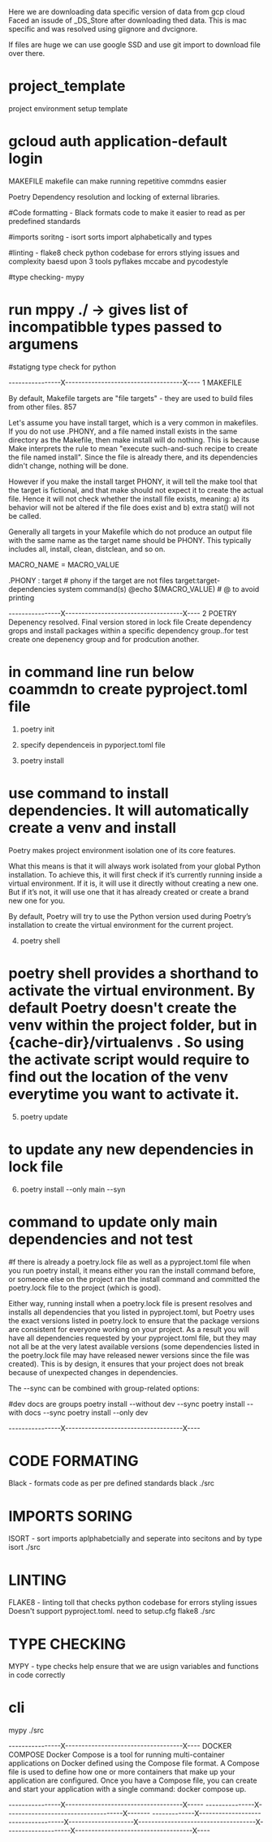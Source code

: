 Here we are downloading data specific version of data from gcp cloud
Faced an issude of _DS_Store after downloading thed data. This is mac specific and was resolved using giignore and dvcignore.

If files are huge we can use google SSD and use git import to download file over there.









# project_template
project environment setup template

# gcloud auth application-default login

MAKEFILE
makefile can make running repetitive commdns easier

Poetry
Dependency resolution and locking of external libraries.

#Code formatting - Black
formats code to make it easier to read as per predefined standards

#imports soritng - isort
sorts import alphabetically and types


#linting -  flake8
check python codebase for errors stlying issues and complexity baesd upon 3 tools
pyflakes mccabe and pycodestyle

#type checking- mypy
# run mppy ./<package name>  -> gives list of incompatibble types passed to argumens
#statigng  type check for python

----------------X------------------------------------X----
1 MAKEFILE


By default, Makefile targets are "file targets" - they are used to build files from other files. 857

Let's assume you have install target, which is a very common in makefiles. If you do not use .PHONY, and a file named install exists in the same directory as the Makefile, then make install will do nothing. This is because Make interprets the rule to mean "execute such-and-such recipe to create the file named install". Since the file is already there, and its dependencies didn't change, nothing will be done.

However if you make the install target PHONY, it will tell the make tool that the target is fictional, and that make should not expect it to create the actual file. Hence it will not check whether the install file exists, meaning: a) its behavior will not be altered if the file does exist and b) extra stat() will not be called.

Generally all targets in your Makefile which do not produce an output file with the same name as the target name should be PHONY. This typically includes all, install, clean, distclean, and so on.

MACRO_NAME  = MACRO_VALUE

.PHONY : target # phony if the target are not files
target:target-dependencies
    system command(s)
    @echo $(MACRO_VALUE)  # @ to avoid printing


----------------X------------------------------------X----
2 POETRY
Depenency resolved. Final version stored in lock file
Create dependency grops and install packages within a specific dependency group..for test create one depenency group and for prodcution another.

# in command line run below coammdn to create pyproject.toml file 
1. poetry init 

2. specify dependenceis in pyporject.toml file
3. poetry install 
# use command to install dependencies. It will automatically create a venv and install
Poetry makes project environment isolation one of its core features.

What this means is that it will always work isolated from your global Python installation. To achieve this, it will first check if it’s currently running inside a virtual environment. If it is, it will use it directly without creating a new one. But if it’s not, it will use one that it has already created or create a brand new one for you.

By default, Poetry will try to use the Python version used during Poetry’s installation to create the virtual environment for the current project.

4. poetry shell

# poetry shell provides a shorthand to activate the virtual environment. By default Poetry doesn't create the venv within the project folder, but in {cache-dir}/virtualenvs . So using the activate script would require to find out the location of the venv everytime you want to activate it.

5. poetry update
# to update any new dependencies in lock file

6. poetry install --only main --syn
# command to update only main dependencies and not test

<!-- Poetry install
Creates a poetry.lock file. This file is automatically updated when poetry add is run to install new dependencies, poetry update is run to update dependency versions, or poetry lock is run to check for conflicts.
Poetry update
Fetches the latest matching versions for dependencies and updates the lock file with the new versions. This is similar to deleting the poetry.lock file and running poetry install again. -->

#f there is already a poetry.lock file as well as a pyproject.toml file when you run poetry install, it means either you ran the install command before, or someone else on the project ran the install command and committed the poetry.lock file to the project (which is good).

Either way, running install when a poetry.lock file is present resolves and installs all dependencies that you listed in pyproject.toml, but Poetry uses the exact versions listed in poetry.lock to ensure that the package versions are consistent for everyone working on your project. As a result you will have all dependencies requested by your pyproject.toml file, but they may not all be at the very latest available versions (some dependencies listed in the poetry.lock file may have released newer versions since the file was created). This is by design, it ensures that your project does not break because of unexpected changes in dependencies.

The --sync can be combined with group-related options:

#dev docs are groups
poetry install --without dev --sync
poetry install --with docs --sync
poetry install --only dev

----------------X------------------------------------X----
# CODE FORMATING
Black - formats code as per pre defined standards 
black ./src

# IMPORTS SORING
ISORT - sort imports aplphabetcially and seperate into secitons and by type
isort ./src


# LINTING
FLAKE8 - linting toll that checks python codebase for errors styling issues
Doesn't support pyproject.toml. need to setup.cfg
flake8 ./src

# TYPE CHECKING
MYPY - type checks help ensure that we are usign variables and functions in code correctly
# cli
mypy ./src

----------------X------------------------------------X----
DOCKER COMPOSE
Docker Compose is a tool for running multi-container applications on Docker defined using the Compose file format. A Compose file is used to define how one or more containers that make up your application are configured. Once you have a Compose file, you can create and start your application with a single command: docker compose up.



----------------X------------------------------------X-----
---------------X------------------------------------X-------
-------------X------------------------------------X--------------------X------------------------------------X--------------------X------------------------------------X----